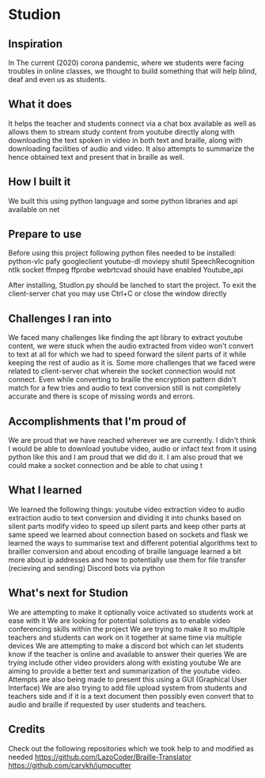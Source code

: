 # Studion
## Inspiration
In The current (2020) corona pandemic, where we students were facing troubles in online classes, we thought to build something that will help blind, deaf and even us as students.

## What it does
It helps the teacher and students connect via a chat box available as well as allows them to stream study content from youtube directly along with downloading the text spoken in video in both text and braille, along with downloading facilities of audio and video. It also attempts to summarize the hence obtained text and present that in braille as well.
 
## How I built it
We built this using python language and some python libraries and api available on net

## Prepare to use
Before using this project following python files needed to be installed:
python-vlc
pafy
googleclient
youtube-dl
moviepy
shutil
SpeechRecognition
ntlk
socket
ffmpeg
ffprobe
webrtcvad
should have enabled Youtube_api

After installing, StudIon.py should be lanched to start the project.
To exit the client-server chat you may use Ctrl+C or close the window directly

## Challenges I ran into
We faced many challenges like finding the apt library to extract youtube content, we were stuck when the audio extracted from video won't convert to text at all for which we had to speed forward the silent parts of it while keeping the rest of audio as it is. Some more challenges that we faced were related to client-server chat wherein the socket connection would not connect. Even while converting to braille the encryption pattern didn't match for a few tries and audio to text conversion still is not completely accurate and there is scope of missing words and errors.

## Accomplishments that I'm proud of
We are proud that we have reached wherever we are currently.
I didn't think I would be able to download youtube video, audio or infact text from it using python like this and I am proud that we did do it. 
I am also proud that we could make a socket connection and be able to chat using t

## What I learned
We learned the following things:
youtube video extraction
video to audio extraction 
audio to text conversion and dividing it into chunks based on silent parts
modify video to speed up silent parts and keep other parts at same speed
we learned about connection based on sockets and flask 
we learned the ways to summarise text and different potential algorithms
text to brailler conversion and about encoding of braille language
learned a bit more about ip addresses and how to potentially use them for file transfer (recieving and sending)
Discord bots via python

## What's next for Studion
We are attempting to make it optionally voice activated so students work at ease with it
We are looking for potential solutions as to enable video conferencing skills within the project
We are trying to make it so multiple teachers and students can work on it together at same time via multiple devices
We are attempting to make a discord bot which can let students know if the teacher is online and available to answer their queries
We are trying include other video providers along with existing youtube 
We are aiming to provide a better text and summarization of the youtube video.
Attempts are also being made to present this using a GUI (Graphical User Interface)
We are also trying to add file upload system from students and teachers side and if it is a text document then possibly even convert that to audio and braille if requested by user students and teachers.

## Credits
Check out the following repositories which we took help to and modified as needed
https://github.com/LazoCoder/Braille-Translator
https://github.com/carykh/jumpcutter
